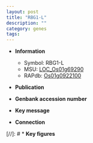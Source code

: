 ```yaml
---
layout: post
title: "RBG1-L"
description: ""
category: genes
tags: 
---
```


* **Information**  
    + Symbol: RBG1-L  
    + MSU: [LOC_Os01g69290](http://rice.uga.edu/cgi-bin/ORF_infopage.cgi?orf=LOC_Os01g69290)  
    + RAPdb: [Os01g0922100](https://rapdb.dna.affrc.go.jp/locus/?name=Os01g0922100)  

* **Publication**  

* **Genbank accession number**  

* **Key message**  

* **Connection**  

[//]: # * **Key figures**  


